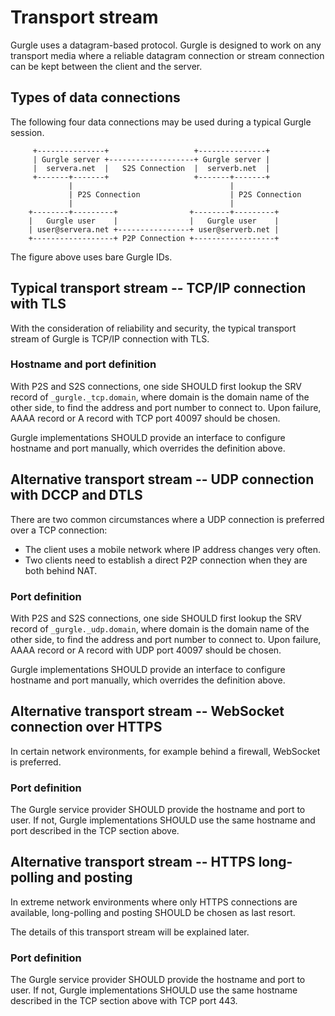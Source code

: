 # Transport stream

Gurgle uses a datagram-based protocol. Gurgle is designed to work on any transport media where a reliable datagram connection or stream connection can be kept between the client and the server.

## Types of data connections

The following four data connections may be used during a typical Gurgle session.

```
     +---------------+                   +---------------+
     | Gurgle server +-------------------+ Gurgle server |
     |  servera.net  |   S2S Connection  |  serverb.net  |
     +-------+-------+                   +-------+-------+
             |                                   |
             | P2S Connection                    | P2S Connection
             |                                   |
    +--------+---------+                +--------+---------+
    |   Gurgle user    |                |   Gurgle user    |
    | user@servera.net +----------------+ user@serverb.net |
    +------------------+ P2P Connection +------------------+
```

The figure above uses bare Gurgle IDs.

## Typical transport stream -- TCP/IP connection with TLS

With the consideration of reliability and security, the typical transport stream of Gurgle is TCP/IP connection with TLS.

### Hostname and port definition

With P2S and S2S connections, one side SHOULD first lookup the SRV record of `_gurgle._tcp.domain`, where domain is the domain name of the other side, to find the address and port number to connect to. Upon failure, AAAA record or A record with TCP port 40097 should be chosen.

Gurgle implementations SHOULD provide an interface to configure hostname and port manually, which overrides the definition above.

## Alternative transport stream -- UDP connection with DCCP and DTLS

There are two common circumstances where a UDP connection is preferred over a TCP connection:

- The client uses a mobile network where IP address changes very often.
- Two clients need to establish a direct P2P connection when they are both behind NAT.

### Port definition

With P2S and S2S connections, one side SHOULD first lookup the SRV record of `_gurgle._udp.domain`, where domain is the domain name of the other side, to find the address and port number to connect to. Upon failure, AAAA record or A record with UDP port 40097 should be chosen.

Gurgle implementations SHOULD provide an interface to configure hostname and port manually, which overrides the definition above.

## Alternative transport stream -- WebSocket connection over HTTPS

In certain network environments, for example behind a firewall, WebSocket is preferred.

### Port definition

The Gurgle service provider SHOULD provide the hostname and port to user. If not, Gurgle implementations SHOULD use the same hostname and port described in the TCP section above.

## Alternative transport stream -- HTTPS long-polling and posting

In extreme network environments where only HTTPS connections are available, long-polling and posting SHOULD be chosen as last resort.

The details of this transport stream will be explained later.

### Port definition

The Gurgle service provider SHOULD provide the hostname and port to user. If not, Gurgle implementations SHOULD use the same hostname described in the TCP section above with TCP port 443.
